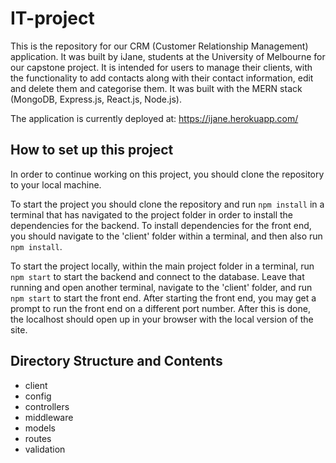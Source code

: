 # IT-project

This is the repository for our CRM (Customer Relationship Management) application. It was built by iJane, students at the University of Melbourne for our capstone project.
It is intended for users to manage their clients, with the functionality to add contacts along with their contact information, edit and delete them and categorise them. It was built with the MERN stack (MongoDB, Express.js, React.js, Node.js).

The application is currently deployed at: https://ijane.herokuapp.com/

## How to set up this project

In order to continue working on this project, you should clone the repository to your local machine.

To start the project you should clone the repository and run `npm install` in a terminal that has navigated to the project folder in order to install the dependencies for the backend. To install dependencies for the front end, you should navigate to the 'client' folder within a terminal, and then also run `npm install`.

To start the project locally, within the main project folder in a terminal, run `npm start` to start the backend and connect to the database. Leave that running and open another terminal, navigate to the 'client' folder, and run `npm start` to start the front end. After starting the front end, you may get a prompt to run the front end on a different port number. After this is done, the localhost should open up in your browser with the local version of the site.

## Directory Structure and Contents

- client
- config
- controllers
- middleware
- models
- routes
- validation